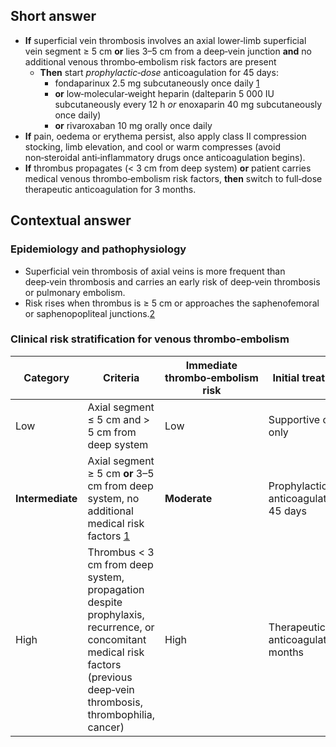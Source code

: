 ## Short answer

- **If** superficial vein thrombosis involves an axial lower‑limb superficial vein segment ≥ 5 cm **or** lies 3–5 cm from a deep‑vein junction **and** no additional venous thrombo‑embolism risk factors are present
  - **Then** start _prophylactic‑dose_ anticoagulation for 45 days:
    - fondaparinux 2.5 mg subcutaneously once daily [1](id_xxx)
    - **or** low‑molecular‑weight heparin (dalteparin 5 000 IU subcutaneously every 12 h _or_ enoxaparin 40 mg subcutaneously once daily)
    - **or** rivaroxaban 10 mg orally once daily
- **If** pain, oedema or erythema persist, also apply class II compression stocking, limb elevation, and cool or warm compresses (avoid non‑steroidal anti‑inflammatory drugs once anticoagulation begins).
- **If** thrombus propagates (< 3 cm from deep system) **or** patient carries medical venous thrombo‑embolism risk factors, **then** switch to full‑dose therapeutic anticoagulation for 3 months.

## Contextual answer

### Epidemiology and pathophysiology

- Superficial vein thrombosis of axial veins is more frequent than deep‑vein thrombosis and carries an early risk of deep‑vein thrombosis or pulmonary embolism.
- Risk rises when thrombus is ≥ 5 cm or approaches the saphenofemoral or saphenopopliteal junctions.[2](id_yyy)

### Clinical risk stratification for venous thrombo‑embolism

| Category         | Criteria                                                                                                                                                                  | Immediate thrombo‑embolism risk | Initial treatment                         |
| ---------------- | ------------------------------------------------------------------------------------------------------------------------------------------------------------------------- | ------------------------------- | ----------------------------------------- |
| Low              | Axial segment ≤ 5 cm and > 5 cm from deep system                                                                                                                          | Low                             | Supportive care only                      |
| **Intermediate** | Axial segment ≥ 5 cm **or** 3–5 cm from deep system, no additional medical risk factors [1](id_xxx)                                                                       | **Moderate**                    | Prophylactic‑dose anticoagulation 45 days |
| High             | Thrombus < 3 cm from deep system, propagation despite prophylaxis, recurrence, or concomitant medical risk factors (previous deep‑vein thrombosis, thrombophilia, cancer) | High                            | Therapeutic‑dose anticoagulation 3 months |
